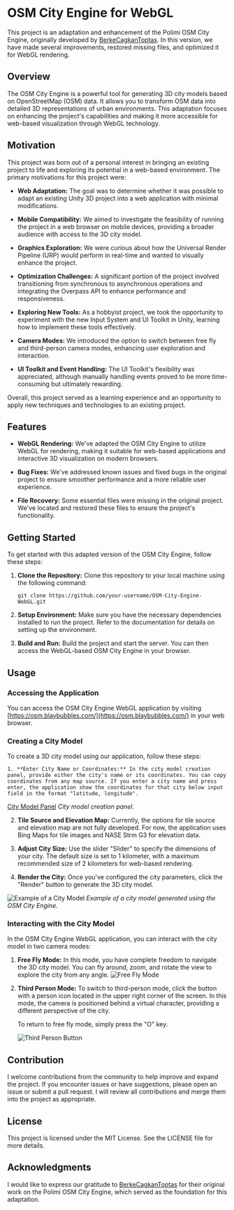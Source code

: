 # OSM City Engine for WebGL

This project is an adaptation and enhancement of the Polimi OSM City Engine, originally developed by [BerkeCagkanToptas](https://github.com/BerkeCagkanToptas/OSM-City-Engine). In this version, we have made several improvements, restored missing files, and optimized it for WebGL rendering.

## Overview

The OSM City Engine is a powerful tool for generating 3D city models based on OpenStreetMap (OSM) data. It allows you to transform OSM data into detailed 3D representations of urban environments. This adaptation focuses on enhancing the project's capabilities and making it more accessible for web-based visualization through WebGL technology.
## Motivation

This project was born out of a personal interest in bringing an existing project to life and exploring its potential in a web-based environment. The primary motivations for this project were:

- **Web Adaptation:** The goal was to determine whether it was possible to adapt an existing Unity 3D project into a web application with minimal modifications.

- **Mobile Compatibility:** We aimed to investigate the feasibility of running the project in a web browser on mobile devices, providing a broader audience with access to the 3D city model.

- **Graphics Exploration:** We were curious about how the Universal Render Pipeline (URP) would perform in real-time and wanted to visually enhance the project.

- **Optimization Challenges:** A significant portion of the project involved transitioning from synchronous to asynchronous operations and integrating the Overpass API to enhance performance and responsiveness.

- **Exploring New Tools:** As a hobbyist project, we took the opportunity to experiment with the new Input System and UI Toolkit in Unity, learning how to implement these tools effectively.

- **Camera Modes:** We introduced the option to switch between free fly and third-person camera modes, enhancing user exploration and interaction.

- **UI Toolkit and Event Handling:** The UI Toolkit's flexibility was appreciated, although manually handling events proved to be more time-consuming but ultimately rewarding.

Overall, this project served as a learning experience and an opportunity to apply new techniques and technologies to an existing project.


## Features

- **WebGL Rendering:** We've adapted the OSM City Engine to utilize WebGL for rendering, making it suitable for web-based applications and interactive 3D visualization on modern browsers.

- **Bug Fixes:** We've addressed known issues and fixed bugs in the original project to ensure smoother performance and a more reliable user experience.

- **File Recovery:** Some essential files were missing in the original project. We've located and restored these files to ensure the project's functionality.

## Getting Started

To get started with this adapted version of the OSM City Engine, follow these steps:

1. **Clone the Repository:** Clone this repository to your local machine using the following command:

   ```shell
   git clone https://github.com/your-username/OSM-City-Engine-WebGL.git
   ```

2. **Setup Environment:** Make sure you have the necessary dependencies installed to run the project. Refer to the documentation for details on setting up the environment.

3. **Build and Run:** Build the project and start the server. You can then access the WebGL-based OSM City Engine in your browser.

## Usage

### Accessing the Application

You can access the OSM City Engine WebGL application by visiting [https://osm.blaybubbles.com/](https://osm.blaybubbles.com/) in your web browser.

### Creating a City Model

To create a 3D city model using our application, follow these steps:

    1. **Enter City Name or Coordinates:** In the city model creation panel, provide either the city's name or its coordinates. You can copy coordinates from any map source. If you enter a city name and press enter, the application show the coordinates for that city below input field in the format "latitude, longitude".
   [City Model Panel](https://github.com/blaybubbles/OSMCityEngine-for-WebGL/blob/main/images/load_menu.png)
   _City model creation panel._

2. **Tile Source and Elevation Map:** Currently, the options for tile source and elevation map are not fully developed. For now, the application uses Bing Maps for tile images and NASE Strm G3 for elevation data.

3. **Adjust City Size:** Use the slider "Slider" to specify the dimensions of your city. The default size is set to 1 kilometer, with a maximum recommended size of 2 kilometers for web-based rendering.

4. **Render the City:** Once you've configured the city parameters, click the "Render" button to generate the 3D city model.

![Example of a City Model](https://github.com/blaybubbles/OSMCityEngine-for-WebGL/blob/main/images/7_.png)
_Example of a city model generated using the OSM City Engine._

### Interacting with the City Model

In the OSM City Engine WebGL application, you can interact with the city model in two camera modes:

1. **Free Fly Mode:** In this mode, you have complete freedom to navigate the 3D city model. You can fly around, zoom, and rotate the view to explore the city from any angle.
![Free Fly Mode](https://github.com/blaybubbles/OSMCityEngine-for-WebGL/blob/main/images/4_.png)

2. **Third Person Mode:** To switch to third-person mode, click the button with a person icon located in the upper right corner of the screen. In this mode, the camera is positioned behind a virtual character, providing a different perspective of the city.

   To return to free fly mode, simply press the "O" key.

   ![Third Person Button](https://github.com/blaybubbles/OSMCityEngine-for-WebGL/blob/main/images/5_.png)

## Contribution

I welcome contributions from the community to help improve and expand the project. If you encounter issues or have suggestions, please open an issue or submit a pull request. I will review all contributions and merge them into the project as appropriate.

## License

This project is licensed under the MIT License. See the LICENSE file for more details.

## Acknowledgments

I would like to express our gratitude to [BerkeCagkanToptas](https://github.com/BerkeCagkanToptas) for their original work on the Polimi OSM City Engine, which served as the foundation for this adaptation.
